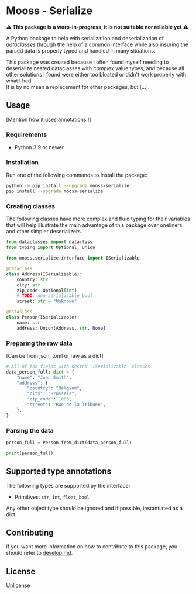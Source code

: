 # Mooss - Serialize

**⚠️ This package is a woro-in-progress, it is not suitable nor reliable yet ⚠️**

A Python package to help with serialization and deserialization of *dataclasses* through the help of a common interface
while also insuring the parsed data is properly typed and handled in many situations.

This package was created because I often found myself needing to deserialize nested dataclasses with *complex* value
types, and because all other solutions I found were either too bloated or didn't work properly with what I had.<br>
It is by no mean a replacement for other packages, but [...].

## Usage
[Mention how it uses annotations !]

### Requirements
* Python 3.9 or newer.

### Installation
Run one of the following commands to install the package:
```bash
python -m pip install --upgrade mooss-serialize
pip install --upgrade mooss-serialize
```

### Creating classes
The following classes have more complex and fluid typing for their variables that will help illustrate the main
advantage of this package over oneliners and other simpler deserializers.
```python
from dataclasses import dataclass
from typing import Optional, Union

from mooss.serialize.interface import ISerializable

@dataclass
class Address(ISerializable):
    country: str
    city: str
    zip_code: Optional[int]
    # TODO: non-serializable bool
    street: str = "Unknown"

@dataclass
class Person(ISerializable):
    name: str
    address: Union[Address, str, None]
```

### Preparing the raw data
[Can be from json, toml or raw as a dict]
```python
# All of the fields with nested 'ISerializable' classes
data_person_full: dict = {
    "name": "John Smith",
    "address": {
        "country": "Belgium",
        "city": "Brussels",
        "zip_code": 1000,
        "street": "Rue de la Tribune",
    },
}
```

### Parsing the data
```python
person_full = Person.from_dict(data_person_full)

print(person_full)
```

## Supported type annotations
The following types are supported by the interface:
* Primitives: `str`, `int`, `float`, `bool`

Any other object type should be ignored and if possible, instantiated as a dict.

## Contributing
If you want more information on how to contribute to this package, you should refer to [develop.md](develop.md).

## License
[Unlicense](LICENSE)
